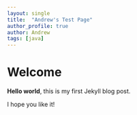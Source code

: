 ```yaml
---
layout: single
title:  "Andrew's Test Page"
author_profile: true
author: Andrew
tags: [java]
---
```


# Welcome

**Hello world**, this is my first Jekyll blog post.

I hope you like it!
